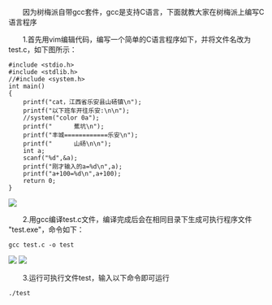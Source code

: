 　　因为树梅派自带gcc套件，gcc是支持C语言，下面就教大家在树梅派上编写C语言程序

　　1.首先用vim编辑代码，编写一个简单的C语言程序如下，并将文件名改为test.c，如下图所示：
```P4
#include <stdio.h>
#include <stdlib.h>
//#include <system.h>
int main()
{
    printf("cat，江西省乐安县山砀镇\n");
    printf("以下班车开往乐安:\n\n");
    //system("color 0a");
    printf("      蕉坑\n");
    printf("丰城============乐安\n");
    printf("      山砀\n\n");
    int a;
    scanf("%d",&a);
    printf("刚才输入的a=%d\n",a);
    printf("a+100=%d\n",a+100);
    return 0;
}
```
<img src = 'https://img2020.cnblogs.com/blog/2034475/202007/2034475-20200701100847479-590631549.png'>
<br/>

　　2.用gcc编译test.c文件，编译完成后会在相同目录下生成可执行程序文件 "test.exe"，命令如下：
```P4
gcc test.c -o test
```

<img src = 'https://img2020.cnblogs.com/blog/2034475/202007/2034475-20200701101352844-1972649266.png'>

<img src = 'https://img2020.cnblogs.com/blog/2034475/202007/2034475-20200701101752071-818764055.png'>
<br/>

　　3.运行可执行文件test，输入以下命令即可运行
```P4
./test
```
